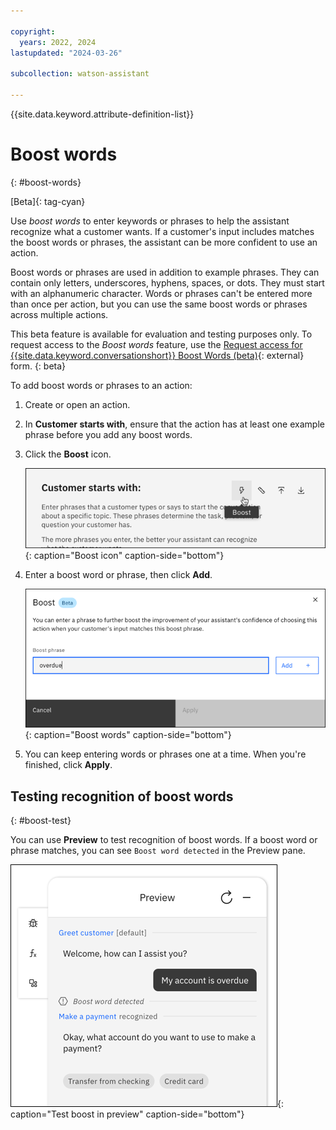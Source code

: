 ```yaml
---

copyright:
  years: 2022, 2024
lastupdated: "2024-03-26"

subcollection: watson-assistant

---
```


{{site.data.keyword.attribute-definition-list}}

# Boost words
{: #boost-words}

[Beta]{: tag-cyan}

Use *boost words* to enter keywords or phrases to help the assistant recognize what a customer wants. If a customer's input includes matches the boost words or phrases, the assistant can be more confident to use an action. 

Boost words or phrases are used in addition to example phrases. They can contain only letters, underscores, hyphens, spaces, or dots. They must start with an alphanumeric character. Words or phrases can't be entered more than once per action, but you can use the same boost words or phrases across multiple actions.

This beta feature is available for evaluation and testing purposes only. To request access to the *Boost words* feature, use the [Request access for {{site.data.keyword.conversationshort}} Boost Words (beta)](https://forms.monday.com/forms/d7f954fe56334a20c4b4bd12fc59f744?r=use1){: external} form.
{: beta}

To add boost words or phrases to an action:

1. Create or open an action. 

1. In **Customer starts with**, ensure that the action has at least one example phrase before you add any boost words.

1. Click the **Boost** icon.

   ![Boost](images/boost-icon.png){: caption="Boost icon" caption-side="bottom"}

1. Enter a boost word or phrase, then click **Add**.

   ![Boost](images/boost-modal.png){: caption="Boost words" caption-side="bottom"}

1. You can keep entering words or phrases one at a time. When you're finished, click **Apply**.

## Testing recognition of boost words
{: #boost-test}

You can use **Preview** to test recognition of boost words. If a boost word or phrase matches, you can see `Boost word detected` in the Preview pane.

![Boost preview](images/boost-preview.png){: caption="Test boost in preview" caption-side="bottom"}
